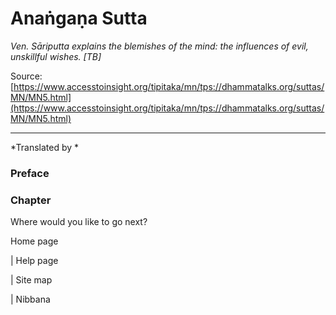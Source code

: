 # Anaṅgaṇa Sutta

*Ven. Sāriputta explains the blemishes of the mind: the influences of evil, unskillful wishes. [TB]*

Source: [https://www.accesstoinsight.org/tipitaka/mn/tps://dhammatalks.org/suttas/MN/MN5.html](https://www.accesstoinsight.org/tipitaka/mn/tps://dhammatalks.org/suttas/MN/MN5.html)

---

*Translated by *

### Preface

### Chapter

Where would you like to go next?

Home page

| Help page

| Site map

| Nibbana
